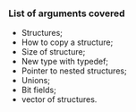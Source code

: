### List of arguments covered

* Structures;
* How to copy a structure;
* Size of structure;
* New type with typedef;
* Pointer to nested structures;
* Unions;
* Bit fields;
* vector of structures.
